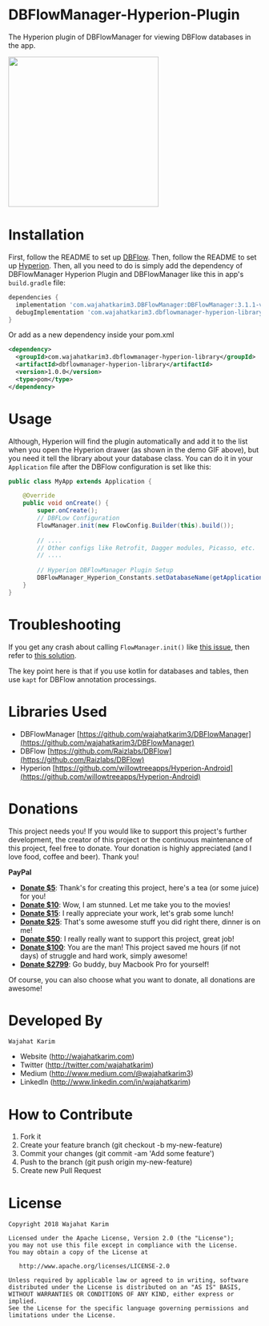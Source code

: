 # DBFlowManager-Hyperion-Plugin
The Hyperion plugin of DBFlowManager for viewing DBFlow databases in the app.

<img src="https://github.com/wajahatkarim3/DBFlowManager-Hyperion-Plugin/raw/master/Art/demo.gif" data-canonical-src="https://github.com/wajahatkarim3/DBFlowManager-Hyperion-Plugin/raw/master/Art/demo.gif" width="300" />

Installation
============

First, follow the README to set up [DBFlow](https://github.com/Raizlabs/DBFlow). Then, follow the README to set up [Hyperion](https://github.com/willowtreeapps/Hyperion-Android). Then, all you need to do is simply add the dependency of DBFlowManager Hyperion Plugin and DBFlowManager like this in app's ```build.gradle``` file:

```groovy
dependencies {
  implementation 'com.wajahatkarim3.DBFlowManager:DBFlowManager:3.1.1-v1'
  debugImplementation 'com.wajahatkarim3.dbflowmanager-hyperion-library:dbflowmanager-hyperion-library:1.0.0'
}
```

Or add as a new dependency inside your pom.xml

```xml
<dependency>
  <groupId>com.wajahatkarim3.dbflowmanager-hyperion-library</groupId>
  <artifactId>dbflowmanager-hyperion-library</artifactId>
  <version>1.0.0</version>
  <type>pom</type>
</dependency>
```

Usage
=====

Although, Hyperion will find the plugin automatically and add it to the list when you open the Hyperion drawer (as shown in the demo GIF above), but you need it tell the library about your database class. You can do it in your ```Application``` file after the DBFlow configuration is set like this:

```java
public class MyApp extends Application {

    @Override
    public void onCreate() {
        super.onCreate();
        // DBFLow Configuration
        FlowManager.init(new FlowConfig.Builder(this).build());
        
        // ....
        // Other configs like Retrofit, Dagger modules, Picasso, etc.
        // ....
        
        // Hyperion DBFlowManager Plugin Setup
        DBFlowManager_Hyperion_Constants.setDatabaseName(getApplicationContext(), YOUR_APP_DB_FILE.class);
    }
}

```

Troubleshooting
=====
If you get any crash about calling ```FlowManager.init()``` like [this issue](https://github.com/Raizlabs/DBFlow/issues/1300), then refer to [this solution](https://github.com/wajahatkarim3/DBFlowManager-Hyperion-Plugin/issues/3). 

The key point here is that if you use kotlin for databases and tables, then use ```kapt``` for DBFlow annotation processings.

Libraries Used
=============
* DBFlowManager [https://github.com/wajahatkarim3/DBFlowManager](https://github.com/wajahatkarim3/DBFlowManager)
* DBFlow [https://github.com/Raizlabs/DBFlow](https://github.com/Raizlabs/DBFlow)
* Hyperion [https://github.com/willowtreeapps/Hyperion-Android](https://github.com/willowtreeapps/Hyperion-Android)

Donations
=============

This project needs you! If you would like to support this project's further development, the creator of this project or the continuous maintenance of this project, feel free to donate. Your donation is highly appreciated (and I love food, coffee and beer). Thank you!

**PayPal**

* **[Donate $5](https://www.paypal.me/WajahatKarim/5)**: Thank's for creating this project, here's a tea (or some juice) for you!
* **[Donate $10](https://www.paypal.me/WajahatKarim/10)**: Wow, I am stunned. Let me take you to the movies!
* **[Donate $15](https://www.paypal.me/WajahatKarim/15)**: I really appreciate your work, let's grab some lunch!
* **[Donate $25](https://www.paypal.me/WajahatKarim/25)**: That's some awesome stuff you did right there, dinner is on me!
* **[Donate $50](https://www.paypal.me/WajahatKarim/50)**: I really really want to support this project, great job!
* **[Donate $100](https://www.paypal.me/WajahatKarim/100)**: You are the man! This project saved me hours (if not days) of struggle and hard work, simply awesome!
* **[Donate $2799](https://www.paypal.me/WajahatKarim/2799)**: Go buddy, buy Macbook Pro for yourself!

Of course, you can also choose what you want to donate, all donations are awesome!

Developed By
============
```
Wajahat Karim
```
- Website (http://wajahatkarim.com)
- Twitter (http://twitter.com/wajahatkarim)
- Medium (http://www.medium.com/@wajahatkarim3)
- LinkedIn (http://www.linkedin.com/in/wajahatkarim)


# How to Contribute
1. Fork it
2. Create your feature branch (git checkout -b my-new-feature)
3. Commit your changes (git commit -am 'Add some feature')
4. Push to the branch (git push origin my-new-feature)
5. Create new Pull Request

# License

    Copyright 2018 Wajahat Karim

    Licensed under the Apache License, Version 2.0 (the "License");
    you may not use this file except in compliance with the License.
    You may obtain a copy of the License at

       http://www.apache.org/licenses/LICENSE-2.0

    Unless required by applicable law or agreed to in writing, software
    distributed under the License is distributed on an "AS IS" BASIS,
    WITHOUT WARRANTIES OR CONDITIONS OF ANY KIND, either express or implied.
    See the License for the specific language governing permissions and
    limitations under the License.
